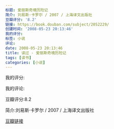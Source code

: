 ```yaml
---
标题: 爱丽斯奇境历险记
简介: 刘易斯·卡罗尔 / 2007 / 上海译文出版社
豆瓣评分: '8.2'
链接: https://book.douban.com/subject/2052229/
创建时间: '2008-05-23 20:13:46'
我的评分:
标签: 小说
评论:
date: 2008-05-23 20:13:46
title: 读过 - 爱丽斯奇境历险记
tags: [读书]
categories: [小说]
---
```


我的评分:

我的评论:

豆瓣评分:8.2

简介:刘易斯·卡罗尔 / 2007 / 上海译文出版社

[豆瓣链接](https://book.douban.com/subject/2052229/)

